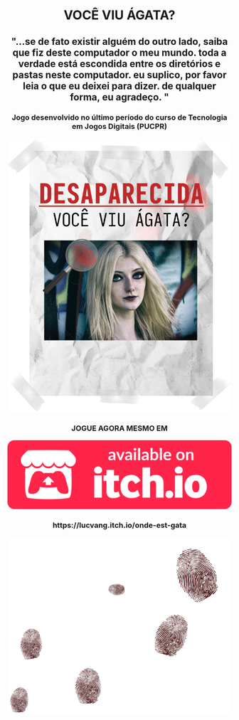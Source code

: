<h1 align="center"> VOCÊ VIU ÁGATA? </h1>

<h2 align="center">
  "...se de fato existir alguém do outro lado, saiba que fiz deste computador o meu mundo.  toda a verdade está escondida entre os diretórios e pastas neste computador. eu suplico, por favor leia o que eu deixei para dizer. de qualquer forma, eu agradeço. "
</h2>

<h3 align="center">
  Jogo desenvolvido no último período do curso de Tecnologia em Jogos Digitais (PUCPR)
</h3>

<div align="center">

![Alt text](image.png)

</div>

<h3 align="center"> JOGUE AGORA MESMO EM </h3>

<div align="center">

![!\[Alt text\](image.png)](public/assets/itchio-button.svg)

</div>
<h3 align="center"> https://lucvang.itch.io/onde-est-gata </h3>

<div align="center">

![Alt text](image-1.png)

</div>

